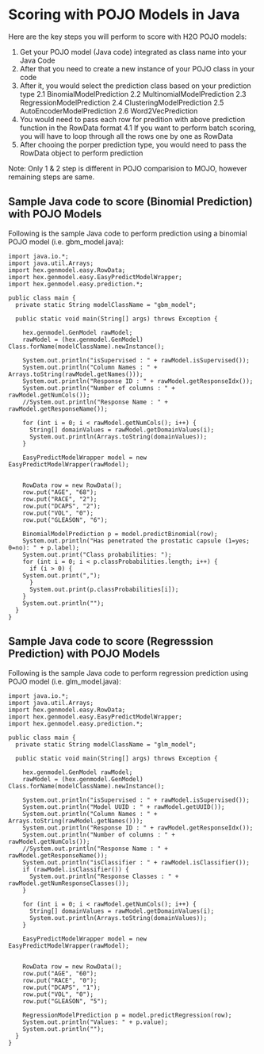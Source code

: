 # Scoring with POJO Models in Java #

Here are the key steps you will perform to score with H2O POJO models:

1. Get your POJO model (Java code) integrated as class name into your Java Code
2. After that you  need to create a new instance of your POJO class in your code
3. After it, you would select the prediction class based on your prediction type 
   2.1 BinomialModelPrediction 
   2.2 MultinomialModelPrediction 
   2.3 RegressionModelPrediction 
   2.4 ClusteringModelPrediction 
   2.5 AutoEncoderModelPrediction 
   2.6 Word2VecPrediction
4. You would need to pass each row for predition with above prediction function in the RowData format 
   4.1 If you want to perform batch scoring, you will have to loop through all the rows one by one as RowData
5. After chooing the porper prediction type, you would need to pass the RowData object to perform prediction

Note: Only 1 & 2 step is different in POJO comparision to MOJO, however remaining steps are same.

## Sample Java code to score (Binomial Prediction) with POJO Models ##

Following is the sample Java code to perform prediction using a binomial POJO model (i.e. gbm_model.java):
```
import java.io.*;
import java.util.Arrays;
import hex.genmodel.easy.RowData;
import hex.genmodel.easy.EasyPredictModelWrapper;
import hex.genmodel.easy.prediction.*;

public class main {
  private static String modelClassName = "gbm_model";

  public static void main(String[] args) throws Exception {

    hex.genmodel.GenModel rawModel;
    rawModel = (hex.genmodel.GenModel) Class.forName(modelClassName).newInstance();

    System.out.println("isSupervised : " + rawModel.isSupervised());
    System.out.println("Column Names : " + Arrays.toString(rawModel.getNames()));
    System.out.println("Response ID : " + rawModel.getResponseIdx());
    System.out.println("Number of columns : " + rawModel.getNumCols());
    //System.out.println("Response Name : " + rawModel.getResponseName());

    for (int i = 0; i < rawModel.getNumCols(); i++) {
      String[] domainValues = rawModel.getDomainValues(i);
      System.out.println(Arrays.toString(domainValues));
    }

    EasyPredictModelWrapper model = new EasyPredictModelWrapper(rawModel);


    RowData row = new RowData();
    row.put("AGE", "68");
    row.put("RACE", "2");
    row.put("DCAPS", "2");
    row.put("VOL", "0");
    row.put("GLEASON", "6");

    BinomialModelPrediction p = model.predictBinomial(row);
    System.out.println("Has penetrated the prostatic capsule (1=yes; 0=no): " + p.label);
    System.out.print("Class probabilities: ");
    for (int i = 0; i < p.classProbabilities.length; i++) {
      if (i > 0) {
	System.out.print(",");
      }
      System.out.print(p.classProbabilities[i]);
    }
    System.out.println("");
  }
}
```

## Sample Java code to score (Regresssion Prediction) with POJO Models ##

Following is the sample Java code to perform regression prediction using POJO model (i.e. glm_model.java):
```
import java.io.*;
import java.util.Arrays;
import hex.genmodel.easy.RowData;
import hex.genmodel.easy.EasyPredictModelWrapper;
import hex.genmodel.easy.prediction.*;

public class main {
  private static String modelClassName = "glm_model";

  public static void main(String[] args) throws Exception {

    hex.genmodel.GenModel rawModel;
    rawModel = (hex.genmodel.GenModel) Class.forName(modelClassName).newInstance();

    System.out.println("isSupervised : " + rawModel.isSupervised());
    System.out.println("Model UUID : " + rawModel.getUUID());
    System.out.println("Column Names : " + Arrays.toString(rawModel.getNames()));
    System.out.println("Response ID : " + rawModel.getResponseIdx());
    System.out.println("Number of columns : " + rawModel.getNumCols());
    //System.out.println("Response Name : " + rawModel.getResponseName());
    System.out.println("isClassifier : " + rawModel.isClassifier());
    if (rawModel.isClassifier()) {  
      System.out.println("Response Classes : " + rawModel.getNumResponseClasses());      
    }

    for (int i = 0; i < rawModel.getNumCols(); i++) {
      String[] domainValues = rawModel.getDomainValues(i);
      System.out.println(Arrays.toString(domainValues));
    }

    EasyPredictModelWrapper model = new EasyPredictModelWrapper(rawModel);


    RowData row = new RowData();
    row.put("AGE", "60");
    row.put("RACE", "0");
    row.put("DCAPS", "1");
    row.put("VOL", "0");
    row.put("GLEASON", "5");

    RegressionModelPrediction p = model.predictRegression(row);
    System.out.println("Values: " + p.value);
    System.out.println("");
  }
}

```
